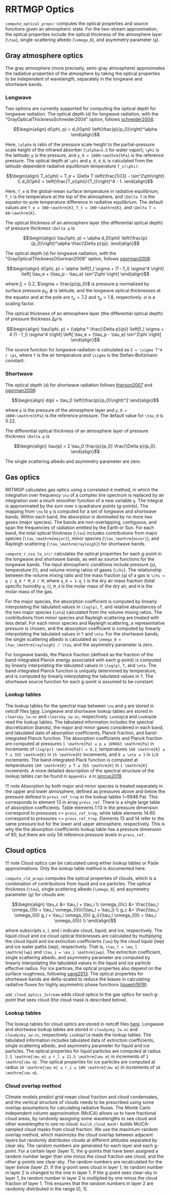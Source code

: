 # RRTMGP Optics

`compute_optical_props!` computes the optical properties and source functions given an atmospheric state. For the two-stream approximation, the optical properties include the optical thickness of the atmosphere layer (``\tau``), single-scattering albedo (``\omega_0``), and asymmetry parameter (``g``).

## Gray atmosphere optics

The gray atmosphere (more precisely, semi-gray atmosphere) approximates the radiative properties of the atmosphere by taking the optical properties to be independent of wavelength, separately in the longwave and shortwave bands. 

### Longwave
Two options are currently supported for computing the optical depth for longwave radiation.
The optical depth (``d``) for longwave radiation, with the "GrayOpticalThicknessSchneider2004" option, follows [schneider2004](@cite):

```math
\begin{align}
d(\phi, p) = d_0(\phi) \left(\frac{p}{p_0}\right)^\alpha
\end{align}
```

Here, ``\alpha``  is ratio of the pressure scale height to the partial-pressure scale height of the infrared absorber (``\alpha=3.5`` for water vapor); ``\phi`` is the latitude; ``p`` is the pressure, and ``p_0 = 1000~\mathrm{hPa}`` is the reference pressure. The optical depth at ``\phi`` and ``p_0``, ``d_0``, is calculated from the latitude-dependent radiative equilibrium temperature ``T_s(\phi)``:

```math
\begin{align}
T_s(\phi) = T_e + \Delta T \left(\frac{1}{3} - \sin^2\phi\right) \\
d_0(\phi) = \left(\frac{T_s(\phi)}{T_t}\right)^4 - 1.
\end{align}
```

Here, ``T_e`` is the global-mean surface temperature in radiative equilibrium, ``T_t`` is the temperature at the top of the atmosphere, and ``\Delta T`` is the equator-to-pole temperature difference in radiative equilibrium. The default values are ``T_e = 300~\mathrm{K}``, ``T_t = 200~\mathrm{K}``, and ``\Delta T = 60~\mathrm{K}``.

The optical thickness of an atmosphere layer (the differential optical depth) of pressure thickness ``\Delta p`` is
```math
\begin{align}
\tau(\phi, p) = \alpha d_0(\phi) \left(\frac{p}{p_0}\right)^\alpha \frac{\Delta p}{p}.
\end{align}
```


The optical depth (``d``) for longwave radiation, with the "GrayOpticalThicknessOGorman2008" option, follows [ogorman2008](@cite):

```math
\begin{align}
d(\phi, p) = \alpha \left[f_l \sigma + (1 - f_l) \sigma^4 \right] \left[ \tau_e + (\tau_p - \tau_e) \sin^2\phi \right]
\end{align}
```

where $f_l = 0.2$, $\sigma = \frac{p}{p_0}$ is pressure p normalized by
surface pressure $p_0$, $\phi$ is latitude, and the longwave optical thicknesses at the equator and at the pole are  $\tau_e = 7.2$ and $\tau_p = 1.8$, respectively. $\alpha$ is a scaling factor. 

The optical thickness of an atmosphere layer (the differential optical depth) of pressure thickness $\Delta 𝑝$ is
```math
\begin{align}
\tau(\phi, p) = (\alpha * \frac{\Delta p}{p}) \left[f_l \sigma + 4 (1 - f_l) \sigma^4 \right] \left[ \tau_e + (\tau_p - \tau_e) \sin^2\phi \right]
\end{align}
```

The source function for longwave radiation is calculated as ``S = \sigma T^4 / \pi``, where ``T`` is the air temperature and ``\sigma`` is the Stefan–Boltzmann constant.

### Shortwave

The optical depth (``d``) for shortwave radiation follows [frierson2007](@cite) and [ogorman2008](@cite):

```math
\begin{align}
d(p) = \tau_0 \left(\frac{p}{p_0}\right)^2
\end{align}
```

where ``p`` is the pressure of the atmosphere layer and ``p_0 = 1000~\mathrm{hPa}`` is the reference pressure. The default value for ``\tau_0`` is 0.22. 

The differential optical thickness of an atmosphere layer of pressure thickness ``\Delta p`` is

```math
\begin{align}
\tau(p) = 2 \tau_0 \frac{p}{p_0} \frac{\Delta p}{p_0}.
\end{align}
```

The single scattering albedo and asymmetry parameter are zero.

## Gas optics

RRTMGP calculates gas optics using a correlated-k method, in which the integration over frequency ``\nu`` of a complex line spectrum is replaced by an integration over a much smoother function of a new variable ``g``. The integral is approximated by the sum over ``G`` quadrature points (g-points). The mapping from ``\nu`` to ``g`` is computed for a set of longwave and shortwave bands. Within each band, the absorption is dominated by no more two gases (major species). The bands are non-overlapping, contiguous, and span the frequencies of radiation emitted by the Earth or Sun. For each band, the total optical thickness (``\tau``) includes contributions from major species (``\tau_\mathrm{major}``), minor species (``\tau_\mathrm{minor}``), and Rayleigh scattering (``\tau_\mathrm{rayleigh}``) for shortwave bands.

`compute_τ_ssa_lw_src!` calculates the optical properties for each g-point in the longwave and shortwave bands, as well as source functions for the longwave bands. The input atmospheric conditions include pressure (``p``), temperature (``T``), and volume mixing ratios of gases (``\chi``). The relationship between the volume mixing ratio and the mass fraction (``q``) of a gas is ``\chi = q / q_d * M_d / M``, where ``q_d = 1-q_t`` is the dry air mass fraction (total specific humidity ``q_t``), ``M_d`` is the molar mass of the dry air, and `M` is the molar mass of the gas. 

For the major species, the absorption coefficient is computed by linearly interpolating the tabulated values in ``\log(p)``, ``T``, and relative abundances of the two major species (``\eta``) calculated from the volume mixing ratios. The contributions from minor species and Rayleigh scattering are treated with less detail. For each minor species and Rayleigh scattering, a representative pressure is chosen, and the absorption coefficient is computed by linearly interpolating the tabulated values in ``T`` and ``\eta``. For the shortwave bands, the single scattering albedo is calculated as ``\omega_0 = \tau_\mathrm{rayleigh} / \tau``, and the asymmetry parameter is zero.

For longwave bands, the Planck fraction (defined as the fraction of the band-integrated Planck energy associated with each g-point) is computed by linearly interpolating the tabulated values in ``\log(p)``, ``T``, and ``\eta``. The band-integrated Planck function is uniquely determined by temperature, and is computed by linearly interpolating the tabulated values in ``T``. The shortwave source function for each g-point is assumed to be constant.

### Lookup tables
The lookup tables for the spectral map between ``\nu`` and ``g`` are stored in netcdf files [here](https://caltech.box.com/shared/static/wbtrwp44dyn08g7mozjf4fcyrexwbe6a.gz). Longwave and shortwave lookup tables are stored in `clearsky_lw.nc` and `clearsky_sw.nc`, respectively. `LookUpLW` and `LookUpSW` read the lookup tables. The tabulated information includes the spectral discretization (bands), the major and minor gases considered in each band, and tabulated data of absorption coefficients, Planck fraction, and band-integrated Planck function. The absorption coefficients and Planck fraction are computed at pressures ``1 \mathrm{Pa} ≤ p ≤ 109663 \mathrm{Pa}`` in increments of ``\log(p/1 \mathrm{Pa}) = 0.2``, temperatures ``160 \mathrm{K} ≤ T ≤ 355 \mathrm{K}`` in ``15 \mathrm{K}`` increments, and ``0 ≤ \eta ≤ 1`` in ``1/8`` increments. The band-integrated Plack function is computed at temperatures ``160 \mathrm{K} ≤ T ≤ 355 \mathrm{K}`` in ``1 \mathrm{K}`` increments. A more detailed description of the spectral structure of the lookup tables can be found in `Appendix A` in [pincus2019](@cite).

!!! note
    Absorption by both major and minor species is treated separately in the upper and lower atmosphere, defined as pressures above and below the pressure defined in `press_ref_trop` in the lookup tables (~9948 Pa). This corresponds to element 13 in array `press_ref`. There is a single large table of absorption coefficients. Table elements 1:13 in the pressure dimension correspond to pressures >= `press_ref_trop`, while table elements 14:60 correspond to pressures <= `press_ref_trop`. Elements 13 and 14 refer to the same pressure but for the lower and upper atmosphere, respectively. This is why the the absorption coefficients lookup table has a pressure dimension of 60, but there are only 59 reference pressure levels in `press_ref`.

## Cloud optics

!!! note
    Cloud optics can be calculated using either lookup tables or Pade approximations. Only the lookup table method is documented here.

`compute_cld_props` computes the optical properties of clouds, which is a combination of contributions from liquid and ice particles. The optical thickness (``\tau``), single scattering albedo (``\omega_0``), and asymmetry parameter (``g``) for clouds are:

```math
\begin{align}
\tau_c &= \tau_l + \tau_i \\
\omega_{0c} &= \frac{\tau_l \omega_{0l} + \tau_i \omega_{0i}}{\tau_l + \tau_i} \\
g_c &= \frac{\tau_l \omega_{0l} g_l + \tau_i \omega_{0i} g_i}{\tau_l \omega_{0l} + \tau_i \omega_{0i}} \\
\end{align}
```

where subscripts c, l, and i indicate cloud, liquid, and ice, respectively. The liquid cloud and ice cloud optical thicknesses are calculated by multiplying the cloud liquid and ice extinction coefficients (``\mu``) by the cloud liquid (lwp) and ice water paths (iwp), respectively. That is, ``\tau_l = \mu_l \mathrm{lwp}`` and ``\tau_i = \mu_i \mathrm{iwp}``. The extinction coefficient, single scattering albedo, and asymmetry parameter are computed by linearly interpolating the tabulated values in the liquid and ice particle effective radius. For ice partices, the optical properties also depend on the surface roughness, following [yang2013](@cite). The optical properties for shortwave bands are delta-scaled to reduce the biases in calculating radiative fluxes for highly asymmetric phase functions ([joseph1976](@cite)).

`add_cloud_optics_2stream` adds cloud optics to the gas optics for each g-point that sees cloud (the cloud mask is described below).

### Lookup tables
The lookup tables for cloud optics are stored in netcdf files [here](https://caltech.box.com/shared/static/wbtrwp44dyn08g7mozjf4fcyrexwbe6a.gz). Longwave and shortwave lookup tables are stored in `cloudysky_lw.nc` and `cloudysky_sw.nc`, respectively. `LookUpCld` reads the lookup tables. The tabulated information includes tabulated data of extinction coefficients, single scattering albedo, and asymmetry parameter for liquid and ice particles. The optical properties for liquid particles are computed at radius ``2.5 \mathrm{\mu m} ≤ r_l ≤ 21.5 \mathrm{\mu m}`` in increments of ``1 \mathrm{\mu m}``. The optical properties for ice particles are computed at radius ``10 \mathrm{\mu m} ≤ r_i ≤ 180 \mathrm{\mu m}`` in increments of ``10 \mathrm{\mu m}``.

### Cloud overlap method
Climate models predict grid-mean cloud fraction and cloud condensates, and the vertical structure of clouds needs to be prescribed using some overlap assumptions for calculating radiative fluxes. The Monte Carlo independent column approximation (McICA) allows us to have fractional cloud areas, by randomly assigning some wavelengths to see cloud and other wavelengths to see no cloud. `build_cloud_mask!` builds McICA-sampled cloud masks from cloud fraction. We use the maximum-random overlap method, which maximizes the cloud overlap between adjacent layers but randomly distributes clouds at different altitudes separated by clear sky. The random numbers are generated for each layer and each g-point. For a certain layer (layer 1), the g-points that have been assigned a random number larger than one minus the cloud fraction see cloud, and the other g-points see clear-sky. The random numbers are recalculated for the layer below (layer 2). If the g-point sees cloud in layer 1, its random number in layer 2 is changed to the one in layer 1. If the g-point sees clear-sky in layer 1, its random number in layer 2 is multiplied by one minus the cloud fraction of layer 1. This ensures that the random numbers in layer 2 are randomly distributed in the range [0, 1].
